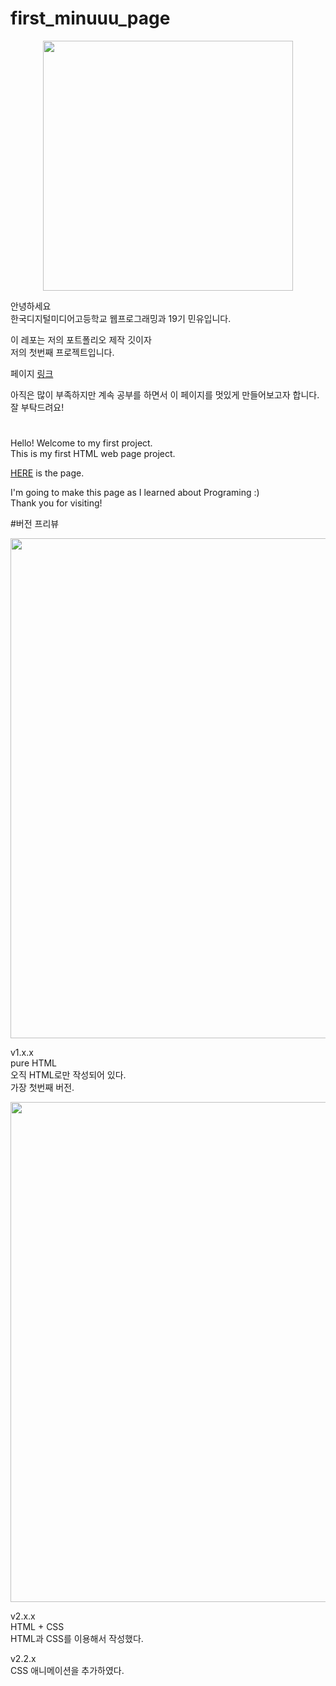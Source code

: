 # first_minuuu_page
<p align="center">
<image width="400px" src="https://imgur.com/X8rRRBf.png"/>
</p>


안녕하세요\
한국디지털미디어고등학교 웹프로그래밍과 19기 민유입니다.


이 레포는 저의 포트폴리오 제작 깃이자\
저의 첫번째 프로젝트입니다.


페이지 [링크](https://min-uuu.github.io/first_minuuu_page/first_minuuu_page.html)


아직은 많이 부족하지만 계속 공부를 하면서 이 페이지를 멋있게 만들어보고자 합니다.\
잘 부탁드려요!

# 

Hello! Welcome to my first project.\
This is my first HTML web page project.

[HERE](https://min-uuu.github.io/first_minuuu_page/first_minuuu_page.html) is the page.

I'm going to make this page as I learned about Programing :)\
Thank you for visiting!



#버전 프리뷰



<p align="center">
<image width="800px" src="https://imgur.com/ZrFcIPA.png"/>
</p>

v1.x.x\
pure HTML\
오직 HTML로만 작성되어 있다.\
가장 첫번째 버전.

<p align="center">
<image width="800px" src="https://imgur.com/ergrSSe.png"/>
</p>

v2.x.x\
HTML + CSS\
HTML과 CSS를 이용해서 작성했다.


v2.2.x\
CSS 애니메이션을 추가하였다.

